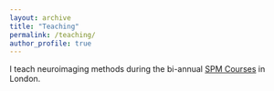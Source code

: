 ```yaml
---
layout: archive
title: "Teaching"
permalink: /teaching/
author_profile: true
---
```


I teach neuroimaging methods during the bi-annual [SPM Courses](https://www.fil.ion.ucl.ac.uk/spm/course/london/) in London. 

<!-- {% include base_path %} -->

<!-- {% for post in site.teaching reversed %}
  {% include archive-single.html %}
{% endfor %} -->
